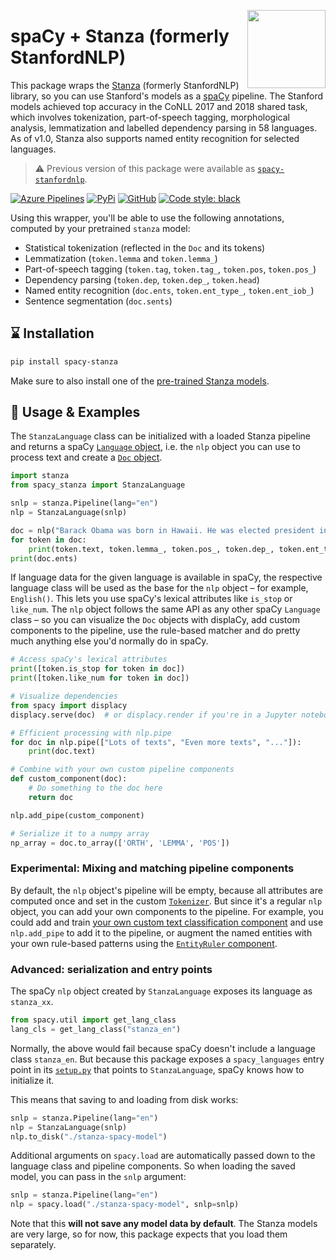 <a href="https://explosion.ai"><img src="https://explosion.ai/assets/img/logo.svg" width="125" height="125" align="right" /></a>

# spaCy + Stanza (formerly StanfordNLP)

This package wraps the [Stanza](https://github.com/stanfordnlp/stanza)
(formerly StanfordNLP) library, so you can use Stanford's models as a
[spaCy](https://spacy.io) pipeline. The Stanford models achieved top accuracy in
the CoNLL 2017 and 2018 shared task, which involves tokenization,
part-of-speech tagging, morphological analysis, lemmatization and labelled
dependency parsing in 58 languages. As of v1.0, Stanza also supports named
entity recognition for selected languages.

> ⚠️ Previous version of this package were available as
> [`spacy-stanfordnlp`](https://pypi.python.org/pypi/spacy-stanfordnlp).

[![Azure Pipelines](https://img.shields.io/azure-devops/build/explosion-ai/public/16/master.svg?logo=azure-pipelines&style=flat-square)](https://dev.azure.com/explosion-ai/public/_build?definitionId=16)
[![PyPi](https://img.shields.io/pypi/v/spacy-stanza.svg?style=flat-square)](https://pypi.python.org/pypi/spacy-stanza)
[![GitHub](https://img.shields.io/github/release/explosion/spacy-stanza/all.svg?style=flat-square)](https://github.com/explosion/spacy-stanza)
[![Code style: black](https://img.shields.io/badge/code%20style-black-000000.svg?style=flat-square)](https://github.com/ambv/black)

Using this wrapper, you'll be able to use the following annotations, computed by
your pretrained `stanza` model:

- Statistical tokenization (reflected in the `Doc` and its tokens)
- Lemmatization (`token.lemma` and `token.lemma_`)
- Part-of-speech tagging (`token.tag`, `token.tag_`, `token.pos`, `token.pos_`)
- Dependency parsing (`token.dep`, `token.dep_`, `token.head`)
- Named entity recognition (`doc.ents`, `token.ent_type_`, `token.ent_iob_`)
- Sentence segmentation (`doc.sents`)

## ️️️⌛️ Installation

```bash
pip install spacy-stanza
```

Make sure to also install one of the
[pre-trained Stanza models](https://stanfordnlp.github.io/stanza/models.html).

## 📖 Usage & Examples

The `StanzaLanguage` class can be initialized with a loaded Stanza
pipeline and returns a spaCy [`Language` object](https://spacy.io/api/language),
i.e. the `nlp` object you can use to process text and create a
[`Doc` object](https://spacy.io/api/doc).

```python
import stanza
from spacy_stanza import StanzaLanguage

snlp = stanza.Pipeline(lang="en")
nlp = StanzaLanguage(snlp)

doc = nlp("Barack Obama was born in Hawaii. He was elected president in 2008.")
for token in doc:
    print(token.text, token.lemma_, token.pos_, token.dep_, token.ent_type_)
print(doc.ents)
```

If language data for the given language is available in spaCy, the respective
language class will be used as the base for the `nlp` object – for example,
`English()`. This lets you use spaCy's lexical attributes like `is_stop` or
`like_num`. The `nlp` object follows the same API as any other spaCy `Language`
class – so you can visualize the `Doc` objects with displaCy, add custom
components to the pipeline, use the rule-based matcher and do pretty much
anything else you'd normally do in spaCy.

```python
# Access spaCy's lexical attributes
print([token.is_stop for token in doc])
print([token.like_num for token in doc])

# Visualize dependencies
from spacy import displacy
displacy.serve(doc)  # or displacy.render if you're in a Jupyter notebook

# Efficient processing with nlp.pipe
for doc in nlp.pipe(["Lots of texts", "Even more texts", "..."]):
    print(doc.text)

# Combine with your own custom pipeline components
def custom_component(doc):
    # Do something to the doc here
    return doc

nlp.add_pipe(custom_component)

# Serialize it to a numpy array
np_array = doc.to_array(['ORTH', 'LEMMA', 'POS'])
```

### Experimental: Mixing and matching pipeline components

By default, the `nlp` object's pipeline will be empty, because all attributes
are computed once and set in the custom [`Tokenizer`](spacy_stanza/language.py).
But since it's a regular `nlp` object, you can add your own components to the
pipeline. For example, you could add and train
[your own custom text classification component](https://spacy.io/usage/training#textcat)
and use `nlp.add_pipe` to add it to the pipeline, or augment the named
entities with your own rule-based patterns using the
[`EntityRuler` component](https://spacy.io/usage/rule-based-matching#entityruler).

### Advanced: serialization and entry points

The spaCy `nlp` object created by `StanzaLanguage` exposes its language as
`stanza_xx`.

```python
from spacy.util import get_lang_class
lang_cls = get_lang_class("stanza_en")
```

Normally, the above would fail because spaCy doesn't include a language class
`stanza_en`. But because this package exposes a `spacy_languages` entry
point in its [`setup.py`](setup.py) that points to `StanzaLanguage`, spaCy
knows how to initialize it.

This means that saving to and loading from disk works:

```python
snlp = stanza.Pipeline(lang="en")
nlp = StanzaLanguage(snlp)
nlp.to_disk("./stanza-spacy-model")
```

Additional arguments on `spacy.load` are automatically passed down to the
language class and pipeline components. So when loading the saved model, you can
pass in the `snlp` argument:

```python
snlp = stanza.Pipeline(lang="en")
nlp = spacy.load("./stanza-spacy-model", snlp=snlp)
```

Note that this **will not save any model data by default**. The Stanza
models are very large, so for now, this package expects that you load them
separately.
